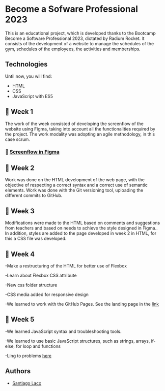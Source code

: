 # Become a Sofware Professional 2023

This is an educational project, which is developed thanks to the Bootcamp Become a Software Professional 2023,
dictated by Radium Rocket. It consists of the development of a website to manage the schedules of the gym, schedules of the employees, the activities and memberships.

## Technologies
Until now, you will find:
- HTML
- CSS
- JavaScript with ES5

## :date: Week 1

The work of the week consisted of developing the screenflow of the website using Figma, taking into account all the functionalities required by the project. The work modality was adopting an agile methodology, in this case scrum.

### :link: [Screenflow in Figma](https://www.figma.com/file/q7xbVOHjKu9ofdssX15Jve/UI-kit-RR---B?node-id=41-4&t=i8FwVDkfHtokmkrZ-0)

## :date: Week 2

Work was done on the HTML development of the web page, with the objective of respecting a correct syntax and a correct use of semantic elements. Work was done with the Git versioning tool, uploading the different commits to GitHub.

## :date: Week 3

Modifications were made to the HTML based on comments and suggestions from teachers and based on needs to achieve the style designed in Figma.. In addition, styles are added to the page developed in week 2 in HTML, for this a CSS file was developed.

## :date: Week 4

-Make a restructuring of the HTML for better use of Flexbox

-Learn about Flexbox CSS attribute

-New css folder structure

-CSS media added for responsive design

-We learned to work with the GitHub Pages. See the landing page in the [link](https://santiagolaco.github.io/BaSP-M2023/Week-04)

## :date: Week 5

-We learned JavaScript syntax and troubleshooting tools.

-We learned to use basic JavaScript structures, such as strings, arrays, if-else, for loop and functions

-Ling to problems [here](https://santiagolaco.github.io/BaSP-M2023/Week-05)


## Authors

- [Santiago Laco](https://www.github.com/santiagolaco)
